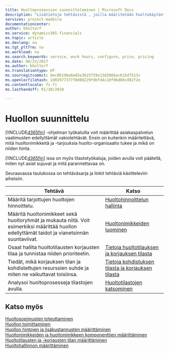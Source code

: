 ```yaml
---
title: Huoltoprosessien suunnitteleminen | Microsoft Docs
description: "Lisätietoja tehtävistä , joilla määritetään huoltokäytäntöjen ja -prosessien määrityksessä käytettävät säännöt ja arvot."
services: project-madeira
documentationcenter: 
author: bholtorf
ms.service: dynamics365-financials
ms.topic: article
ms.devlang: na
ms.tgt_pltfrm: na
ms.workload: na
ms.search.keywords: service, work hours, configure, price, pricing
ms.date: 08/23/2017
ms.author: bholtorf
ms.translationtype: HT
ms.sourcegitcommit: bec0619be0a65e3625759e13d2866ac615d7513c
ms.openlocfilehash: 2d02977377f0d88229fdbfd4c2df96d88cd82f2e
ms.contentlocale: fi-fi
ms.lasthandoff: 01/30/2018

---
```

# <a name="planning-services"></a>Huollon suunnittelu
[!INCLUDE[d365fin](includes/d365fin_md.md)] -ohjelman työkaluilla voit määrittää asiakaspalvelun vaatimusten edellyttämät vakiotehtävät. Ensin on kuitenkin määritettävä, mitä huoltonimikkeitä ja -tarjouksia huolto-organisaatio tukee ja mikä on niiden hinta.   

[!INCLUDE[d365fin](includes/d365fin_md.md)] issa on myös tilastotyökaluja, joiden avulla voit päätellä, miten nyt asiat sujuvat ja mitä parannettavaa on.
  
Seuraavassa taulukossa on tehtäväsarja ja linkit tehtäviä käsitteleviin aiheisiin.   
  
|**Tehtävä**|**Katso**|  
|------------|-------------|  
|Määritä tarjottujen huoltojen hinnoittelu.|[Huoltohinnoittelun hallinta](service-service-price-management.md)|
|Määritä huoltonimikkeet sekä huoltoryhmät ja mukauta niitä. Voit esimerkiksi määrittää huollon edellyttämät taidot ja vianetsinnän suuntaviivat.| [Huoltonimikkeiden luominen](service-how-to-create-service-items.md)|  
|Osaat hallita huoltotilausten korjausten tilaa ja tunnistaa niiden prioriteetin.|[Tietoja huoltotilauksen ja korjauksen tilasta](service-service-order-status-and-repair-status.md)|  
|Tiedät, mikä korjauksen tilan ja kohdistettujen resurssien suhde ja miten ne vaikuttavat toisiinsa.|[Tietoja kohdistuksen tilasta ja korjauksen tilasta](service-allocation-status-and-repair-status.md)|  
|Analysoi huoltoprosesseja tilastojen avulla. | [Huoltotilastojen katsominen](service-service-statistics.md) |

## <a name="see-also"></a>Katso myös
[Huoltosopimusten toteuttaminen](service-fulfill-service-contracts.md)  
[Huollon toimittaminen](service-deliver-service.md)  
[Huollon hintojen ja lisäkustannusten määrittäminen](service-how-setup-service-costs-pricing.md)  
[Huoltonimikkeiden ja huoltonimikkeen komponenttien määrittäminen](service-how-setup-service-items.md)  
[Huoltotilausten ja -korjausten tilan määrittäminen](service-order-repair-status.md)  
[Huoltohallinnon määrittäminen](service-setup-service.md)  

